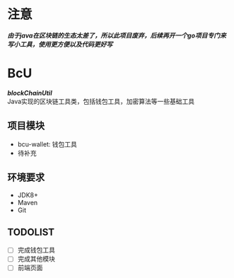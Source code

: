 # 注意
***由于java在区块链的生态太差了，所以此项目废弃，后续再开一个go项目专门来写小工具，使用更方便以及代码更好写***

# BcU

***blockChainUtil***<br>
Java实现的区块链工具类，包括钱包工具，加密算法等一些基础工具<br>

## 项目模块<br>

- bcu-wallet: 钱包工具<br>
- 待补充

## 环境要求<br>

- JDK8+<br>
- Maven<br>
- Git<br>

## TODOLIST<br>

-[ ] 完成钱包工具<br>
-[ ] 完成其他模块<br>
-[ ] 前端页面<br>
